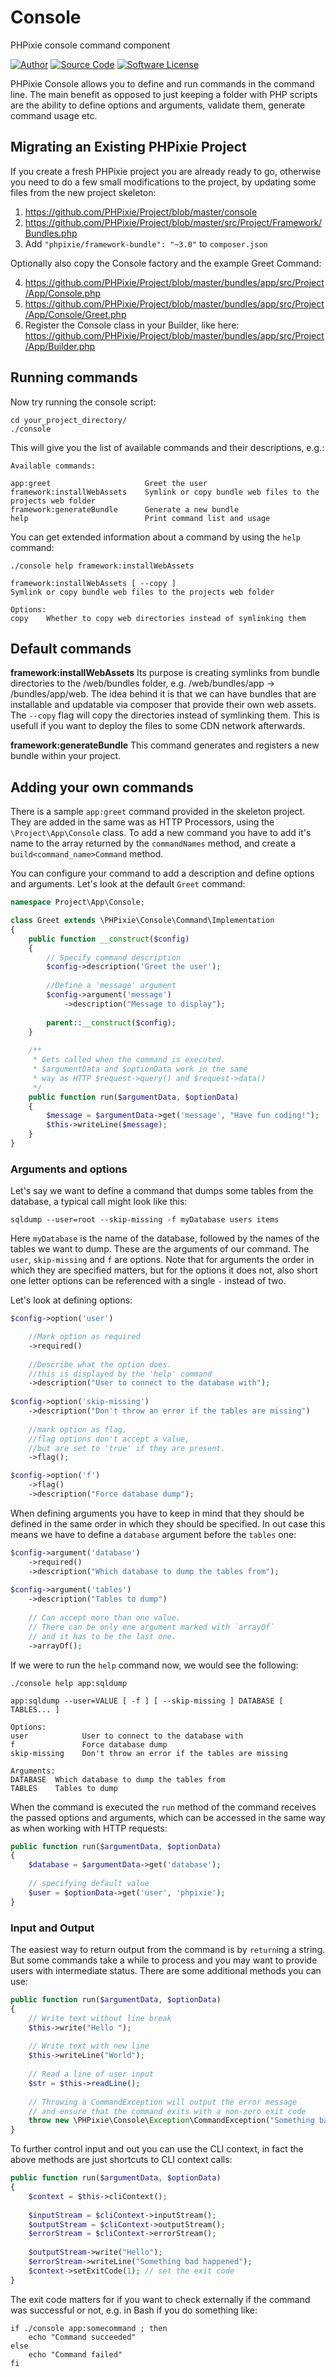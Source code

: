 # Console
PHPixie console command component

[![Author](http://img.shields.io/badge/author-@dracony-blue.svg?style=flat-square)](https://twitter.com/dracony)
[![Source Code](http://img.shields.io/badge/source-phpixie/console-blue.svg?style=flat-square)](https://github.com/phpixie/console)
[![Software License](https://img.shields.io/badge/license-BSD-brightgreen.svg?style=flat-square)](https://github.com/phpixie/di/blob/master/LICENSE)

PHPixie Console allows you to define and run commands in the command line. The main benefit as opposed to just keeping
a folder with PHP scripts are the ability to define options and arguments, validate them, generate command usage etc.

## Migrating an Existing PHPixie Project

If you create a fresh PHPixie project you are already ready to go, otherwise you need to do a few small 
modifications to the project, by updating some files from the new project skeleton:

1. https://github.com/PHPixie/Project/blob/master/console
2. https://github.com/PHPixie/Project/blob/master/src/Project/Framework/Bundles.php
3. Add `"phpixie/framework-bundle": "~3.0"` to `composer.json`

Optionally also copy the Console factory and the example Greet Command:

4. https://github.com/PHPixie/Project/blob/master/bundles/app/src/Project/App/Console.php
5. https://github.com/PHPixie/Project/blob/master/bundles/app/src/Project/App/Console/Greet.php
6. Register the Console class in your Builder, like here: https://github.com/PHPixie/Project/blob/master/bundles/app/src/Project/App/Builder.php

## Running commands

Now try running the console script:
```
cd your_project_directory/
./console
```

This will give you the list of available commands and their descriptions, e.g.:

```
Available commands:

app:greet                     Greet the user
framework:installWebAssets    Symlink or copy bundle web files to the projects web folder
framework:generateBundle      Generate a new bundle
help                          Print command list and usage
```

You can get extended information about a command by using the `help` command:
```
./console help framework:installWebAssets

framework:installWebAssets [ --copy ]
Symlink or copy bundle web files to the projects web folder

Options:
copy    Whether to copy web directories instead of symlinking them
```

## Default commands

**framework:installWebAssets**
Its purpose is creating symlinks from bundle directories to the /web/bundles folder, e.g. /web/bundles/app ->
/bundles/app/web. The idea behind it is that we can have bundles that are installable and updatable via composer 
that provide their own web assets. The `--copy` flag will copy the directories instead of symlinking them.
This is usefull if you want to deploy the files to some CDN network afterwards.

**framework:generateBundle**
This command generates and registers a new bundle within your project.

## Adding your own commands

There is a sample `app:greet` command provided in the skeleton project. They are added in the same was as HTTP Processors,
using the `\Project\App\Console` class. To add a new command you have to add it's name to the array returned by the 
`commandNames` method, and create a `build<command_name>Command` method.

You can configure your command to add a description and define options and arguments. Let's look at the default `Greet` command:

```php
namespace Project\App\Console;

class Greet extends \PHPixie\Console\Command\Implementation
{
    public function __construct($config)
    {
        // Specify command description
        $config->description('Greet the user');
        
        //Define a 'message' argument
        $config->argument('message')
            ->description("Message to display");
        
        parent::__construct($config);
    }
    
    /**
     * Gets called when the command is executed.
     * $argumentData and $optionData work in the same
     * way as HTTP $request->query() and $request->data()
     */
    public function run($argumentData, $optionData)
    {
        $message = $argumentData->get('message', "Have fun coding!");
        $this->writeLine($message);
    }
}
```

### Arguments and options
Let's say we want to define a command that dumps some tables from the database, a typical call might look like this:

```
sqldump --user=root --skip-missing -f myDatabase users items
```

Here `myDatabase` is the name of the database, followed by the names of the tables we want to dump. These are the
arguments of our command. The `user`, `skip-missing` and `f` are options. Note that for arguments the order in which
they are specified matters, but for the options it does not, also short one letter options can be referenced with a single
`-` instead of two.

Let's look at defining options:

```php
$config->option('user')

    //Mark option as required
    ->required()
    
    //Describe what the option does.
    //this is displayed by the 'help' command
    ->description("User to connect to the database with");
    
$config->option('skip-missing')
    ->description("Don't throw an error if the tables are missing")
    
    //mark option as flag,
    //flag options don't accept a value,
    //but are set to 'true' if they are present.
    ->flag();

$config->option('f')
    ->flag()
    ->description("Force database dump");
```

When defining arguments you have to keep in mind that they should be defined in the same order in which they should be
specified. In out case this means we have to define a `database` argument before the `tables` one:

```php
$config->argument('database')
    ->required()
    ->description("Which database to dump the tables from");
    
$config->argument('tables')
    ->description("Tables to dump")
    
    // Can accept more than one value.
    // There can be only one argument marked with `arrayOf`
    // and it has to be the last one.
    ->arrayOf();
```

If we were to run the `help` command now, we would see the following:

```
./console help app:sqldump

app:sqldump --user=VALUE [ -f ] [ --skip-missing ] DATABASE [ TABLES... ]

Options:
user            User to connect to the database with
f               Force database dump
skip-missing    Don't throw an error if the tables are missing

Arguments:
DATABASE  Which database to dump the tables from
TABLES    Tables to dump
```

When the command is executed the `run` method of the command receives the passed options and arguments, which
can be accessed in the same way as when working with HTTP requests:

```php
public function run($argumentData, $optionData)
{
    $database = $argumentData->get('database');
    
    // specifying default value
    $user = $optionData->get('user', 'phpixie');
}
```

### Input and Output
The easiest way to return output from the command is by `return`ing a string. But some commands take a while
to process and you may want to provide users with intermediate status. There are some additional methods you can use:

```php
public function run($argumentData, $optionData)
{
    // Write text without line break
    $this->write("Hello ");
    
    // Write text with new line
    $this->writeLine("World");
    
    // Read a line of user input
    $str = $this->readLine();
    
    // Throwing a CommandException will output the error message
    // and ensure that the command exits with a non-zero exit code
    throw new \PHPixie\Console\Exception\CommandException("Something bad happened");
}
```

To further control input and out you can use the CLI context, in fact the above methods are just shortcuts
to CLI context calls:

```php
public function run($argumentData, $optionData)
{
    $context = $this->cliContext();
    
    $inputStream = $cliContext->inputStream();
    $outputStream = $cliContext->outputStream();
    $errorStream = $cliContext->errorStream();
    
    $outputStream->write("Hello");
    $errorStream->writeLine("Something bad happened");
    $context->setExitCode(1); // set the exit code
}
```

The exit code matters for if you want to check externally if the command was successful or not, e.g. in Bash
if you do something like:

```
if ./console app:somecommand ; then
    echo "Command succeeded"
else
    echo "Command failed"
fi
```




